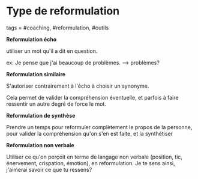 # Type de reformulation
tags = #coaching, #reformulation, #outils

**Reformulation écho**

utiliser un mot qu'il a dit en question.

ex: Je pense que j'ai beaucoup de problèmes. –> problèmes?

**Reformulation similaire**

S'autoriser contrairement à l'écho à choisir un synonyme.

Cela permet de valider la compréhension éventuelle, et parfois à faire ressentir un autre degré de force le mot.

**Reformulation de synthèse**

Prendre un temps pour reformuler complètement le propos de la personne, pour valider la compréhension qu'on s'en est faite, et la synthétiser

**Reformulation non verbale**

Utiliser ce qu'on perçoit en terme de langage non verbale (position, tic, énervement, crispation, émotion), en reformulation. Je te sens ainsi, j'aimerai savoir ce que tu ressens?

